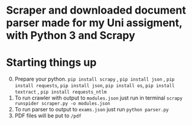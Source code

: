 


# Scraper and downloaded document parser made for my Uni assigment, with Python 3 and Scrapy

# Starting things up
0. Prepare your python.
 `pip install scrapy` , `pip install json` , `pip install requests`, `pip install json`, `pip install os`, `pip install textract` , `pip install requests_ntlm`
1. To run crawler with output to ```modules.json``` just run in terminal `scrapy runspider scraper.py -o modules.json`
2. To run parser to output to ```exams.json``` just run `python parser.py`
3. PDF files will be put to ``/pdf``


